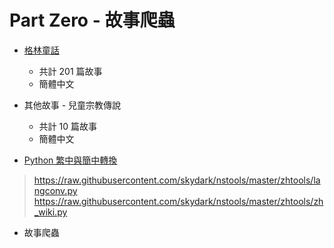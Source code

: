 # Part Zero - 故事爬蟲
* [格林童話](https://www.grimmstories.com/zh/grimm_tonghua/list)

    - 共計 201 篇故事
    - 簡體中文

* 其他故事 - 兒童宗教傳說

    - 共計 10 篇故事
    - 簡體中文

* [Python 繁中與簡中轉換](https://blog.csdn.net/u012052268/article/details/77823970)

>https://raw.githubusercontent.com/skydark/nstools/master/zhtools/langconv.py 
>https://raw.githubusercontent.com/skydark/nstools/master/zhtools/zh_wiki.py

* 故事爬蟲
